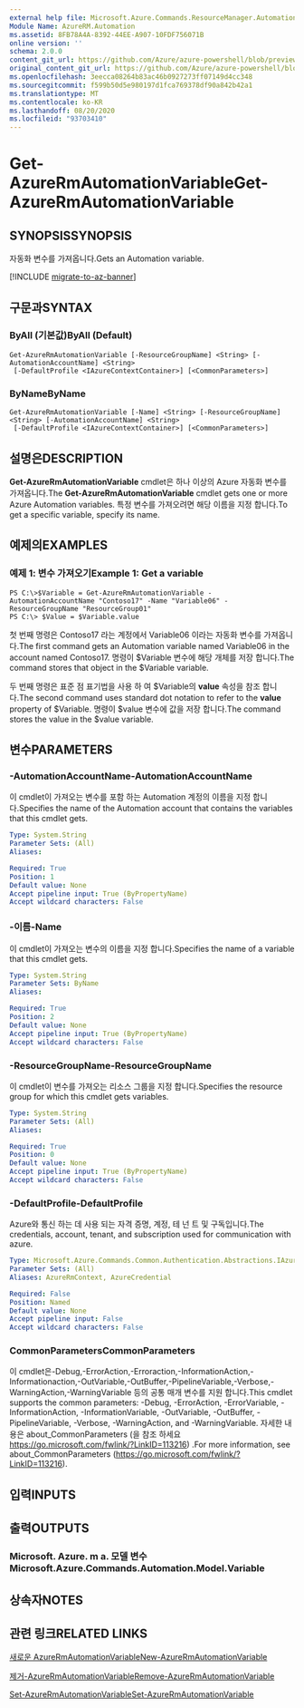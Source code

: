 ```yaml
---
external help file: Microsoft.Azure.Commands.ResourceManager.Automation.dll-Help.xml
Module Name: AzureRM.Automation
ms.assetid: 8FB78A4A-8392-44EE-A907-10FDF756071B
online version: ''
schema: 2.0.0
content_git_url: https://github.com/Azure/azure-powershell/blob/preview/src/ResourceManager/Automation/Commands.Automation/help/Get-AzureRMAutomationVariable.md
original_content_git_url: https://github.com/Azure/azure-powershell/blob/preview/src/ResourceManager/Automation/Commands.Automation/help/Get-AzureRMAutomationVariable.md
ms.openlocfilehash: 3eecca08264b83ac46b0927273ff07149d4cc348
ms.sourcegitcommit: f599b50d5e980197d1fca769378df90a842b42a1
ms.translationtype: MT
ms.contentlocale: ko-KR
ms.lasthandoff: 08/20/2020
ms.locfileid: "93703410"
---
```

# <span data-ttu-id="690f4-101">Get-AzureRmAutomationVariable</span><span class="sxs-lookup"><span data-stu-id="690f4-101">Get-AzureRmAutomationVariable</span></span>

## <span data-ttu-id="690f4-102">SYNOPSIS</span><span class="sxs-lookup"><span data-stu-id="690f4-102">SYNOPSIS</span></span>
<span data-ttu-id="690f4-103">자동화 변수를 가져옵니다.</span><span class="sxs-lookup"><span data-stu-id="690f4-103">Gets an Automation variable.</span></span>

[!INCLUDE [migrate-to-az-banner](../../includes/migrate-to-az-banner.md)]

## <span data-ttu-id="690f4-104">구문과</span><span class="sxs-lookup"><span data-stu-id="690f4-104">SYNTAX</span></span>

### <span data-ttu-id="690f4-105">ByAll (기본값)</span><span class="sxs-lookup"><span data-stu-id="690f4-105">ByAll (Default)</span></span>
```
Get-AzureRmAutomationVariable [-ResourceGroupName] <String> [-AutomationAccountName] <String>
 [-DefaultProfile <IAzureContextContainer>] [<CommonParameters>]
```

### <span data-ttu-id="690f4-106">ByName</span><span class="sxs-lookup"><span data-stu-id="690f4-106">ByName</span></span>
```
Get-AzureRmAutomationVariable [-Name] <String> [-ResourceGroupName] <String> [-AutomationAccountName] <String>
 [-DefaultProfile <IAzureContextContainer>] [<CommonParameters>]
```

## <span data-ttu-id="690f4-107">설명은</span><span class="sxs-lookup"><span data-stu-id="690f4-107">DESCRIPTION</span></span>
<span data-ttu-id="690f4-108">**Get-AzureRmAutomationVariable** cmdlet은 하나 이상의 Azure 자동화 변수를 가져옵니다.</span><span class="sxs-lookup"><span data-stu-id="690f4-108">The **Get-AzureRmAutomationVariable** cmdlet gets one or more Azure Automation variables.</span></span>
<span data-ttu-id="690f4-109">특정 변수를 가져오려면 해당 이름을 지정 합니다.</span><span class="sxs-lookup"><span data-stu-id="690f4-109">To get a specific variable, specify its name.</span></span>

## <span data-ttu-id="690f4-110">예제의</span><span class="sxs-lookup"><span data-stu-id="690f4-110">EXAMPLES</span></span>

### <span data-ttu-id="690f4-111">예제 1: 변수 가져오기</span><span class="sxs-lookup"><span data-stu-id="690f4-111">Example 1: Get a variable</span></span>
```
PS C:\>$Variable = Get-AzureRmAutomationVariable -AutomationAccountName "Contoso17" -Name "Variable06" -ResourceGroupName "ResourceGroup01"
PS C:\> $Value = $Variable.value
```

<span data-ttu-id="690f4-112">첫 번째 명령은 Contoso17 라는 계정에서 Variable06 이라는 자동화 변수를 가져옵니다.</span><span class="sxs-lookup"><span data-stu-id="690f4-112">The first command gets an Automation variable named Variable06 in the account named Contoso17.</span></span>
<span data-ttu-id="690f4-113">명령이 $Variable 변수에 해당 개체를 저장 합니다.</span><span class="sxs-lookup"><span data-stu-id="690f4-113">The command stores that object in the $Variable variable.</span></span>

<span data-ttu-id="690f4-114">두 번째 명령은 표준 점 표기법을 사용 하 여 $Variable의 **value** 속성을 참조 합니다.</span><span class="sxs-lookup"><span data-stu-id="690f4-114">The second command uses standard dot notation to refer to the **value** property of $Variable.</span></span>
<span data-ttu-id="690f4-115">명령이 $value 변수에 값을 저장 합니다.</span><span class="sxs-lookup"><span data-stu-id="690f4-115">The command stores the value in the $value variable.</span></span>

## <span data-ttu-id="690f4-116">변수</span><span class="sxs-lookup"><span data-stu-id="690f4-116">PARAMETERS</span></span>

### <span data-ttu-id="690f4-117">-AutomationAccountName</span><span class="sxs-lookup"><span data-stu-id="690f4-117">-AutomationAccountName</span></span>
<span data-ttu-id="690f4-118">이 cmdlet이 가져오는 변수를 포함 하는 Automation 계정의 이름을 지정 합니다.</span><span class="sxs-lookup"><span data-stu-id="690f4-118">Specifies the name of the Automation account that contains the variables that this cmdlet gets.</span></span>

```yaml
Type: System.String
Parameter Sets: (All)
Aliases: 

Required: True
Position: 1
Default value: None
Accept pipeline input: True (ByPropertyName)
Accept wildcard characters: False
```

### <span data-ttu-id="690f4-119">-이름</span><span class="sxs-lookup"><span data-stu-id="690f4-119">-Name</span></span>
<span data-ttu-id="690f4-120">이 cmdlet이 가져오는 변수의 이름을 지정 합니다.</span><span class="sxs-lookup"><span data-stu-id="690f4-120">Specifies the name of a variable that this cmdlet gets.</span></span>

```yaml
Type: System.String
Parameter Sets: ByName
Aliases: 

Required: True
Position: 2
Default value: None
Accept pipeline input: True (ByPropertyName)
Accept wildcard characters: False
```

### <span data-ttu-id="690f4-121">-ResourceGroupName</span><span class="sxs-lookup"><span data-stu-id="690f4-121">-ResourceGroupName</span></span>
<span data-ttu-id="690f4-122">이 cmdlet이 변수를 가져오는 리소스 그룹을 지정 합니다.</span><span class="sxs-lookup"><span data-stu-id="690f4-122">Specifies the resource group for which this cmdlet gets variables.</span></span>

```yaml
Type: System.String
Parameter Sets: (All)
Aliases: 

Required: True
Position: 0
Default value: None
Accept pipeline input: True (ByPropertyName)
Accept wildcard characters: False
```

### <span data-ttu-id="690f4-123">-DefaultProfile</span><span class="sxs-lookup"><span data-stu-id="690f4-123">-DefaultProfile</span></span>
<span data-ttu-id="690f4-124">Azure와 통신 하는 데 사용 되는 자격 증명, 계정, 테 넌 트 및 구독입니다.</span><span class="sxs-lookup"><span data-stu-id="690f4-124">The credentials, account, tenant, and subscription used for communication with azure.</span></span>

```yaml
Type: Microsoft.Azure.Commands.Common.Authentication.Abstractions.IAzureContextContainer
Parameter Sets: (All)
Aliases: AzureRmContext, AzureCredential

Required: False
Position: Named
Default value: None
Accept pipeline input: False
Accept wildcard characters: False
```

### <span data-ttu-id="690f4-125">CommonParameters</span><span class="sxs-lookup"><span data-stu-id="690f4-125">CommonParameters</span></span>
<span data-ttu-id="690f4-126">이 cmdlet은-Debug,-ErrorAction,-Erroraction,-InformationAction,-Informationaction,-OutVariable,-OutBuffer,-PipelineVariable,-Verbose,-WarningAction,-WarningVariable 등의 공통 매개 변수를 지원 합니다.</span><span class="sxs-lookup"><span data-stu-id="690f4-126">This cmdlet supports the common parameters: -Debug, -ErrorAction, -ErrorVariable, -InformationAction, -InformationVariable, -OutVariable, -OutBuffer, -PipelineVariable, -Verbose, -WarningAction, and -WarningVariable.</span></span> <span data-ttu-id="690f4-127">자세한 내용은 about_CommonParameters (을 참조 하세요 https://go.microsoft.com/fwlink/?LinkID=113216) .</span><span class="sxs-lookup"><span data-stu-id="690f4-127">For more information, see about_CommonParameters (https://go.microsoft.com/fwlink/?LinkID=113216).</span></span>

## <span data-ttu-id="690f4-128">입력</span><span class="sxs-lookup"><span data-stu-id="690f4-128">INPUTS</span></span>

## <span data-ttu-id="690f4-129">출력</span><span class="sxs-lookup"><span data-stu-id="690f4-129">OUTPUTS</span></span>

### <span data-ttu-id="690f4-130">Microsoft. Azure. m a. 모델 변수</span><span class="sxs-lookup"><span data-stu-id="690f4-130">Microsoft.Azure.Commands.Automation.Model.Variable</span></span>

## <span data-ttu-id="690f4-131">상속자</span><span class="sxs-lookup"><span data-stu-id="690f4-131">NOTES</span></span>

## <span data-ttu-id="690f4-132">관련 링크</span><span class="sxs-lookup"><span data-stu-id="690f4-132">RELATED LINKS</span></span>

[<span data-ttu-id="690f4-133">새로운 AzureRmAutomationVariable</span><span class="sxs-lookup"><span data-stu-id="690f4-133">New-AzureRmAutomationVariable</span></span>](./New-AzureRMAutomationVariable.md)

[<span data-ttu-id="690f4-134">제거-AzureRmAutomationVariable</span><span class="sxs-lookup"><span data-stu-id="690f4-134">Remove-AzureRmAutomationVariable</span></span>](./Remove-AzureRMAutomationVariable.md)

[<span data-ttu-id="690f4-135">Set-AzureRmAutomationVariable</span><span class="sxs-lookup"><span data-stu-id="690f4-135">Set-AzureRmAutomationVariable</span></span>](./Set-AzureRMAutomationVariable.md)


